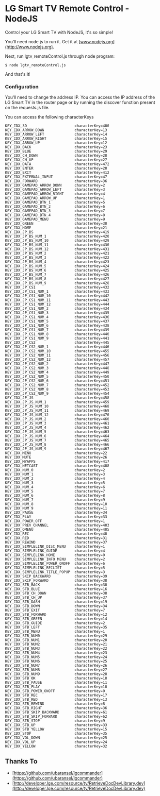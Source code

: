 LG Smart TV Remote Control - NodeJS
====================

Control your LG Smart TV with NodeJS, it's so simple!

You'll need node.js to run it. Get it at [www.nodejs.org](http://www.nodejs.org).

Next, run lgtv_remoteControl.js through node program:

    $ node lgtv_remoteControl.js

And that's it!

### Configuration

You'll need to change the address IP. You can access the IP address of the LG Smart TV in the router page or by running the discover function present on the requests.js file.

You can access the following characterKeys

    KEY_IDX_3D                      characterKey=400
    KEY_IDX_ARROW_DOWN              characterKey=13
    KEY_IDX_ARROW_LEFT              characterKey=14
    KEY_IDX_ARROW_RIGHT             characterKey=15
    KEY_IDX_ARROW_UP                characterKey=12
    KEY_IDX_BACK                    characterKey=23
    KEY_IDX_BLUE                    characterKey=29
    KEY_IDX_CH_DOWN                 characterKey=28
    KEY_IDX_CH_UP                   characterKey=27
    KEY_IDX_DATA                    characterKey=472
    KEY_IDX_ENTER                   characterKey=20
    KEY_IDX_EXIT                    characterKey=412
    KEY_IDX_EXTERNAL_INPUT          characterKey=47
    KEY_IDX_FORWARD                 characterKey=36
    KEY_IDX_GAMEPAD_ARROW_DOWN      characterKey=2
    KEY_IDX_GAMEPAD_ARROW_LEFT      characterKey=3
    KEY_IDX_GAMEPAD_ARROW_RIGHT     characterKey=4
    KEY_IDX_GAMEPAD_ARROW_UP        characterKey=1
    KEY_IDX_GAMEPAD_BTN_1           characterKey=5
    KEY_IDX_GAMEPAD_BTN_2           characterKey=6
    KEY_IDX_GAMEPAD_BTN_3           characterKey=7
    KEY_IDX_GAMEPAD_BTN_4           characterKey=8
    KEY_IDX_GAMEPAD_MENU            characterKey=9
    KEY_IDX_GREEN                   characterKey=30
    KEY_IDX_HOME                    characterKey=21
    KEY_IDX_JP_BS                   characterKey=419
    KEY_IDX_JP_BS_NUM_1             characterKey=420
    KEY_IDX_JP_BS_NUM_10            characterKey=429
    KEY_IDX_JP_BS_NUM_11            characterKey=430
    KEY_IDX_JP_BS_NUM_12            characterKey=431
    KEY_IDX_JP_BS_NUM_2             characterKey=421
    KEY_IDX_JP_BS_NUM_3             characterKey=422
    KEY_IDX_JP_BS_NUM_4             characterKey=423
    KEY_IDX_JP_BS_NUM_5             characterKey=424
    KEY_IDX_JP_BS_NUM_6             characterKey=425
    KEY_IDX_JP_BS_NUM_7             characterKey=426
    KEY_IDX_JP_BS_NUM_8             characterKey=427
    KEY_IDX_JP_BS_NUM_9             characterKey=428
    KEY_IDX_JP_CS1                  characterKey=432
    KEY_IDX_JP_CS1_NUM_1            characterKey=433
    KEY_IDX_JP_CS1_NUM_10           characterKey=442
    KEY_IDX_JP_CS1_NUM_11           characterKey=443
    KEY_IDX_JP_CS1_NUM_12           characterKey=444
    KEY_IDX_JP_CS1_NUM_2            characterKey=434
    KEY_IDX_JP_CS1_NUM_3            characterKey=435
    KEY_IDX_JP_CS1_NUM_4            characterKey=436
    KEY_IDX_JP_CS1_NUM_5            characterKey=437
    KEY_IDX_JP_CS1_NUM_6            characterKey=438
    KEY_IDX_JP_CS1_NUM_7            characterKey=439
    KEY_IDX_JP_CS1_NUM_8            characterKey=440
    KEY_IDX_JP_CS1_NUM_9            characterKey=441
    KEY_IDX_JP_CS2                  characterKey=445
    KEY_IDX_JP_CS2_NUM_1            characterKey=446
    KEY_IDX_JP_CS2_NUM_10           characterKey=455
    KEY_IDX_JP_CS2_NUM_11           characterKey=456
    KEY_IDX_JP_CS2_NUM_12           characterKey=457
    KEY_IDX_JP_CS2_NUM_2            characterKey=447
    KEY_IDX_JP_CS2_NUM_3            characterKey=448
    KEY_IDX_JP_CS2_NUM_4            characterKey=449
    KEY_IDX_JP_CS2_NUM_5            characterKey=450
    KEY_IDX_JP_CS2_NUM_6            characterKey=451
    KEY_IDX_JP_CS2_NUM_7            characterKey=452
    KEY_IDX_JP_CS2_NUM_8            characterKey=453
    KEY_IDX_JP_CS2_NUM_9            characterKey=454
    KEY_IDX_JP_JS                   characterKey=458
    KEY_IDX_JP_JS_NUM_1             characterKey=459
    KEY_IDX_JP_JS_NUM_10            characterKey=468
    KEY_IDX_JP_JS_NUM_11            characterKey=469
    KEY_IDX_JP_JS_NUM_12            characterKey=470
    KEY_IDX_JP_JS_NUM_2             characterKey=460
    KEY_IDX_JP_JS_NUM_3             characterKey=461
    KEY_IDX_JP_JS_NUM_4             characterKey=462
    KEY_IDX_JP_JS_NUM_5             characterKey=463
    KEY_IDX_JP_JS_NUM_6             characterKey=464
    KEY_IDX_JP_JS_NUM_7             characterKey=465
    KEY_IDX_JP_JS_NUM_8             characterKey=466
    KEY_IDX_JP_JS_NUM_9             characterKey=467
    KEY_IDX_MENU                    characterKey=22
    KEY_IDX_MUTE                    characterKey=26
    KEY_IDX_MYAPPS                  characterKey=417
    KEY_IDX_NETCAST                 characterKey=408
    KEY_IDX_NUM_0                   characterKey=2
    KEY_IDX_NUM_1                   characterKey=3
    KEY_IDX_NUM_2                   characterKey=4
    KEY_IDX_NUM_3                   characterKey=5
    KEY_IDX_NUM_4                   characterKey=6
    KEY_IDX_NUM_5                   characterKey=7
    KEY_IDX_NUM_6                   characterKey=8
    KEY_IDX_NUM_7                   characterKey=9
    KEY_IDX_NUM_8                   characterKey=10
    KEY_IDX_NUM_9                   characterKey=11
    KEY_IDX_PAUSE                   characterKey=34
    KEY_IDX_PLAY                    characterKey=33
    KEY_IDX_POWER_OFF               characterKey=1
    KEY_IDX_PREV_CHANNEL            characterKey=403
    KEY_IDX_QMENU                   characterKey=405
    KEY_IDX_REC                     characterKey=40
    KEY_IDX_RED                     characterKey=31
    KEY_IDX_REWIND                  characterKey=37
    KEY_IDX_SIMPLELINK_DISC_MENU    characterKey=1
    KEY_IDX_SIMPLELINK_GUIDE        characterKey=4
    KEY_IDX_SIMPLELINK_HOME         characterKey=0
    KEY_IDX_SIMPLELINK_INFO_MENU    characterKey=2
    KEY_IDX_SIMPLELINK_POWER_ONOFF  characterKey=6
    KEY_IDX_SIMPLELINK_RECLIST      characterKey=5
    KEY_IDX_SIMPLELINK_TITLE_POPUP  characterKey=3
    KEY_IDX_SKIP_BACKWARD           characterKey=39
    KEY_IDX_SKIP_FORWARD            characterKey=38
    KEY_IDX_STB_BACK                characterKey=30
    KEY_IDX_STB_BLUE                characterKey=16
    KEY_IDX_STB_CH_DOWN             characterKey=38
    KEY_IDX_STB_CH_UP               characterKey=37
    KEY_IDX_STB_DASH                characterKey=19
    KEY_IDX_STB_DOWN                characterKey=34
    KEY_IDX_STB_EXIT                characterKey=7
    KEY_IDX_STB_FORWARD             characterKey=12
    KEY_IDX_STB_GREEN               characterKey=14
    KEY_IDX_STB_GUIDE               characterKey=2
    KEY_IDX_STB_LEFT                characterKey=35
    KEY_IDX_STB_MENU                characterKey=1
    KEY_IDX_STB_NUM0                characterKey=29
    KEY_IDX_STB_NUM1                characterKey=20
    KEY_IDX_STB_NUM2                characterKey=21
    KEY_IDX_STB_NUM3                characterKey=22
    KEY_IDX_STB_NUM4                characterKey=23
    KEY_IDX_STB_NUM5                characterKey=24
    KEY_IDX_STB_NUM6                characterKey=25
    KEY_IDX_STB_NUM7                characterKey=26
    KEY_IDX_STB_NUM8                characterKey=27
    KEY_IDX_STB_NUM9                characterKey=28
    KEY_IDX_STB_OK                  characterKey=18
    KEY_IDX_STB_PAUSE               characterKey=11
    KEY_IDX_STB_PLAY                characterKey=10
    KEY_IDX_STB_POWER_ONOFF         characterKey=0
    KEY_IDX_STB_REC                 characterKey=17
    KEY_IDX_STB_RED                 characterKey=13
    KEY_IDX_STB_REWIND              characterKey=8
    KEY_IDX_STB_RIGHT               characterKey=36
    KEY_IDX_STB_SKIP_BACKWARD       characterKey=61
    KEY_IDX_STB_SKIP_FORWARD        characterKey=62
    KEY_IDX_STB_STOP                characterKey=9
    KEY_IDX_STB_UP                  characterKey=33
    KEY_IDX_STB_YELLOW              characterKey=15
    KEY_IDX_STOP                    characterKey=35
    KEY_IDX_VOL_DOWN                characterKey=25
    KEY_IDX_VOL_UP                  characterKey=24
    KEY_IDX_YELLOW                  characterKey=32


## Thanks To

* [https://github.com/ubaransel/lgcommander](https://github.com/ubaransel/lgcommander)
* [http://developer.lge.com/resource/tv/RetrieveDocDevLibrary.dev](http://developer.lge.com/resource/tv/RetrieveDocDevLibrary.dev)